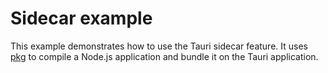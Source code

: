 # Sidecar example

This example demonstrates how to use the Tauri sidecar feature. It uses [pkg](https://github.com/vercel/pkg) to compile a Node.js application and bundle it on the Tauri application.

